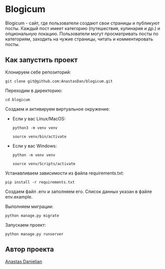 # Blogicum

Blogicum - сайт, где пользователи создают свои страницы и публикуют посты. Каждый пост имеет категорию (путешествия, кулинария и др.) и опциональную локацию. Пользователи могут просматривать посты по категориям, заходить на чужие страницы, читать и комментировать посты.

## Как запустить проект

Клонируем себе репозиторий:

```
git clone git@github.com:AnastasDan/blogicum.git
```

Переходим в директорию:

```
cd blogicum
```

Cоздаем и активируем виртуальное окружение:

* Если у вас Linux/MacOS:

    ```
    python3 -m venv venv
    ```

    ```
    source venv/bin/activate
    ```

* Если у вас Windows:

    ```
    python -m venv venv
    ```

    ```
    source venv/Scripts/activate
    ```

Устанавливаем зависимости из файла requirements.txt:

```
pip install -r requirements.txt
```

Создаем файл .env и заполняем его. Список данных указан в файле env.example.

Выполняем миграции:

```
python manage.py migrate
```

Запускаем проект:

```
python manage.py runserver
```

## Автор проекта

[Anastas Danielian](https://github.com/AnastasDan)